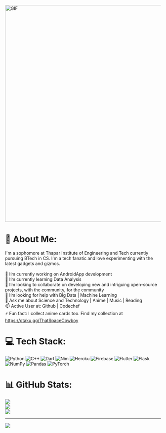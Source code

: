 <img hight="300" width="700" alt="GIF" align="center" src="https://i.pinimg.com/originals/c0/32/cb/c032cbb1044da650e370c8726e45896f.gif">


# 💫 About Me:
I'm a sophomore at Thapar Institute of Engineering and Tech currently pursuing BTech in CS. I'm a tech fanatic and love experimenting with the latest gadgets and gizmos.
<br>
<br>
🔭 I’m currently working on AndroidApp development<br>🌱 I’m currently learning Data Analysis<br>👯 I’m looking to collaborate on developing new and intriguing open-source projects, with the community, for the community<br>🤔 I’m looking for help with Big Data | Machine Learning<br>💬 Ask me about Science and Technology | Anime | Music | Reading<br>📫 Active User at: Github | Codechef <br>⚡ Fun fact: I collect anime cards too. Find my collection at  https://otaku.gg/ThatSpaceCowboy

# 💻 Tech Stack:
![Python](https://img.shields.io/badge/python-3670A0?style=for-the-badge&logo=python&logoColor=ffdd54) ![C++](https://img.shields.io/badge/c++-%2300599C.svg?style=for-the-badge&logo=c%2B%2B&logoColor=white) ![Dart](https://img.shields.io/badge/dart-%230175C2.svg?style=for-the-badge&logo=dart&logoColor=white) ![Nim](https://img.shields.io/badge/nim-%23FFE953.svg?style=for-the-badge&logo=nim&logoColor=white) ![Heroku](https://img.shields.io/badge/heroku-%23430098.svg?style=for-the-badge&logo=heroku&logoColor=white) ![Firebase](https://img.shields.io/badge/firebase-%23039BE5.svg?style=for-the-badge&logo=firebase) ![Flutter](https://img.shields.io/badge/Flutter-%2302569B.svg?style=for-the-badge&logo=Flutter&logoColor=white) ![Flask](https://img.shields.io/badge/flask-%23000.svg?style=for-the-badge&logo=flask&logoColor=white) ![NumPy](https://img.shields.io/badge/numpy-%23013243.svg?style=for-the-badge&logo=numpy&logoColor=white) ![Pandas](https://img.shields.io/badge/pandas-%23150458.svg?style=for-the-badge&logo=pandas&logoColor=white) ![PyTorch](https://img.shields.io/badge/PyTorch-%23EE4C2C.svg?style=for-the-badge&logo=PyTorch&logoColor=white)
# 📊 GitHub Stats:
![](https://github-readme-stats.vercel.app/api?username=ThatSpaceCowboy&theme=chartreuse-dark&hide_border=false&include_all_commits=false&count_private=false)<br/>
![](https://github-readme-streak-stats.herokuapp.com/?user=ThatSpaceCowboy&theme=chartreuse-dark&hide_border=false)<br/>
![](https://github-readme-stats.vercel.app/api/top-langs/?username=ThatSpaceCowboy&theme=chartreuse-dark&hide_border=false&include_all_commits=false&count_private=false&layout=compact)

---
[![](https://visitcount.itsvg.in/api?id=ThatSpaceCowboy&icon=0&color=0)](https://visitcount.itsvg.in)

